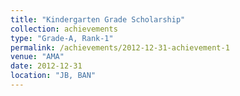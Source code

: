 ```yaml
---
title: "Kindergarten Grade Scholarship"
collection: achievements
type: "Grade-A, Rank-1"
permalink: /achievements/2012-12-31-achievement-1
venue: "AMA"
date: 2012-12-31
location: "JB, BAN"
---
```



